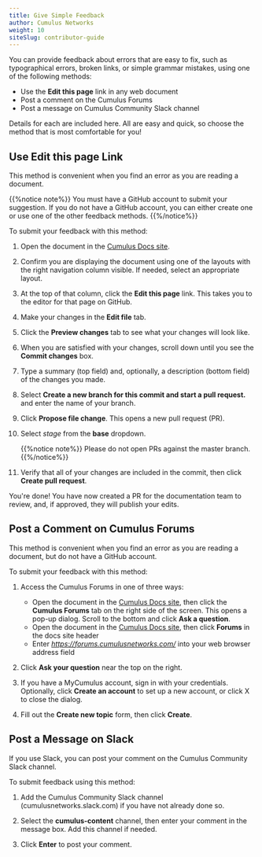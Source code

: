 ```yaml
---
title: Give Simple Feedback
author: Cumulus Networks
weight: 10
siteSlug: contributor-guide
---
```

You can provide feedback about errors that are easy to fix, such as typographical errors, broken links, or simple grammar mistakes, using one of the following methods:

- Use the **Edit this page** link in any web document
- Post a comment on the Cumulus Forums
- Post a message on Cumulus Community Slack channel

Details for each are included here. All are easy and quick, so choose the method that is most comfortable for you!

## Use Edit this page Link

This method is convenient when you find an error as you are reading a document.

{{%notice note%}}
You must have a GitHub account to submit your suggestion. If you do not have a GitHub account, you can either create one or use one of the other feedback methods.
{{%/notice%}}

To submit your feedback with this method:

1. Open the document in the [Cumulus Docs site](https://docs.cumulusnetworks.com).

2. Confirm you are displaying the document using one of the layouts with the right navigation column visible. If needed, select an appropriate layout.

3. At the top of that column, click the **Edit this page** link. This takes you to the editor for that page on GitHub.

4. Make your changes in the **Edit file** tab.

5. Click the **Preview changes** tab to see what your changes will look like.

6. When you are satisfied with your changes, scroll down until you see the    **Commit changes** box.

7. Type a summary (top field) and, optionally, a description (bottom field) of the changes you made.

8. Select **Create a new branch for this commit and start a pull request.** and enter the name of your branch.

9. Click **Propose file change**. This opens a new pull request (PR).

10. Select *stage* from the **base** dropdown.

    {{%notice note%}}
Please do not open PRs against the master branch.
    {{%/notice%}}

11. Verify that all of your changes are included in the commit, then click **Create pull request**.

You're done! You have now created a PR for the documentation team to review, and, if approved, they will publish your edits.

## Post a Comment on Cumulus Forums

This method is convenient when you find an error as you are reading a document, but do not have a GitHub account.

To submit your feedback with this method:

1. Access the Cumulus Forums in one of three ways:

    - Open the document in the [Cumulus Docs site](docs.cumulusnetworks.com), then click the **Cumulus Forums** tab on the right side of the screen. This opens a pop-up dialog. Scroll to the bottom and click **Ask a question**.
    - Open the document in the [Cumulus Docs site](docs.cumulusnetworks.com), then click **Forums** in the docs site header
    - Enter *https://forums.cumulusnetworks.com/* into your web browser address field

2. Click **Ask your question** near the top on the right.

3. If you have a MyCumulus account, sign in with your credentials. Optionally, click **Create an account** to set up a new account, or click X to close the dialog.

4. Fill out the **Create new topic** form, then click **Create**.

## Post a Message on Slack

If you use Slack, you can post your comment on the Cumulus Community Slack channel.

To submit feedback using this method:

1. Add the Cumulus Community Slack channel (cumulusnetworks.slack.com) if you have not already done so.

2. Select the **cumulus-content** channel, then enter your comment in the message box. Add this channel if needed.

3. Click **Enter** to post your comment.

